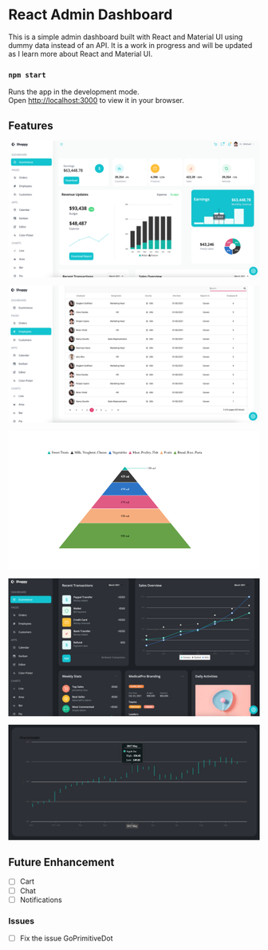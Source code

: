 
# React Admin Dashboard
This is a simple admin dashboard built with React and Material UI using dummy data instead of an API. It is a work in progress and will be updated as I learn more about React and Material UI.

### `npm start`

Runs the app in the development mode.\
Open [http://localhost:3000](http://localhost:3000) to view it in your browser.

## Features
![Ecommerce Dashboard Light](assets/ecommerce-dashboard-light.png)

![Employees Light](assets/employees-light.png)

![Pyramid Light](assets/pyramid-chart-light.png)

![Ecommerce Dashboard Dark](assets/ecommerce-dashboard-dark.png)

![Financial Dark](assets/financial-chart-dark.png)

## Future Enhancement 
- [ ] Cart
- [ ] Chat
- [ ] Notifications

### Issues 
- [ ] Fix the issue GoPrimitiveDot 

